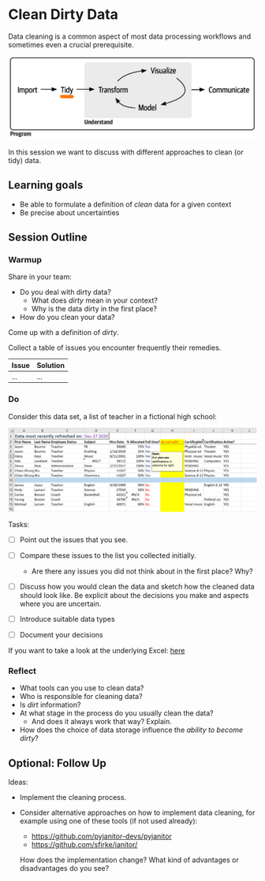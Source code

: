 # Clean Dirty Data

Data cleaning is a common aspect of most data processing workflows
and sometimes even a crucial prerequisite.

![](../_resources/base-workflow-highlight-tidy.png)


In this session we want to discuss with different approaches
to clean (or tidy) data.

## Learning goals

* Be able to formulate a definition of *clean* data for a given context
* Be precise about uncertainties


## Session Outline

### Warmup

Share in your team:
* Do you deal with dirty data?
  * What does *dirty* mean in your context?
  * Why is the data dirty in the first place?
* How do you clean your data?

Come up with a definition of *dirty*.

Collect a table of issues you encounter frequently their remedies.

| Issue | Solution |
|-------|----------|
|... | ... |


### Do

Consider this data set, a list of teacher in a fictional high school:

![List of teachers](./dirty_data.PNG)

Tasks:
- [ ] Point out the issues that you see.
- [ ] Compare these issues to the list you collected initially.
  - Are there any issues you did not think about in the first place? Why?
- [ ] Discuss how you would clean the data and sketch how the cleaned
      data should look like.
      Be explicit about the decisions you make and aspects where you are uncertain.
- [ ] Introduce suitable data types
- [ ] Document your decisions


If you want to take a look at the underlying Excel: [here](./dirty_data.xlsx)

### Reflect

* What tools can you use to clean data?
* Who is responsible for cleaning data?
* Is *dirt* information?
* At what stage in the process do you usually clean the data?
  * And does it always work that way? Explain.
* How does the choice of data storage influence the *ability to become dirty*?

## Optional: Follow Up

Ideas:
* Implement the cleaning process.
* Consider alternative approaches on how to implement data cleaning,
  for example using one of these tools (if not used already):
  * https://github.com/pyjanitor-devs/pyjanitor
  * https://github.com/sfirke/janitor/

  How does the implementation change? What kind of advantages or
  disadvantages do you see?
